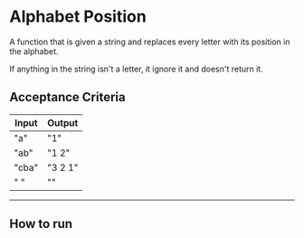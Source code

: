 # Alphabet Position

A function that is given a string and replaces every letter with its position in the alphabet.

If anything in the string isn't a letter, it ignore it and doesn't return it.

## Acceptance Criteria

Input | Output
--- | ---
"a" | "1"
"ab" | "1 2"
"cba" | "3 2 1"
" " | ""
---

## How to run

